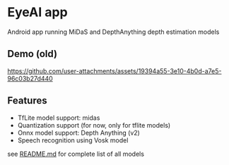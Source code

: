 # EyeAI app

Android app running MiDaS and DepthAnything depth estimation models

## Demo (old)

https://github.com/user-attachments/assets/19394a55-3e10-4b0d-a7e5-96c03b27d440

## Features

- TfLite model support: midas
- Quantization support (for now, only for tflite models)
- Onnx model support: Depth Anything (v2)
- Speech recognition using Vosk model

see [README.md](app/src/main/assets/README.md) for complete list of all models